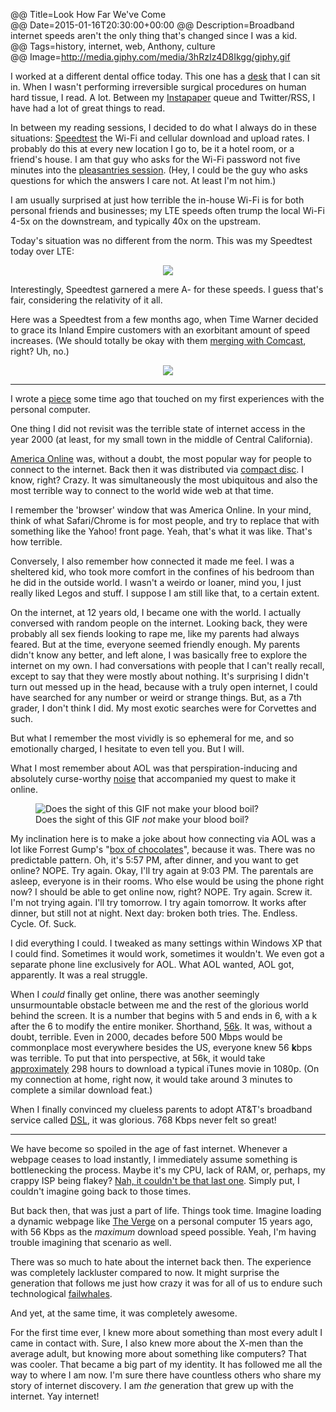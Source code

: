 @@ Title=Look How Far We've Come  
@@ Date=2015-01-16T20:30:00+00:00
@@ Description=Broadband internet speeds aren't the only thing that's changed since I was a kid.  
@@ Tags=history, internet, web, Anthony, culture    
@@ Image=http://media.giphy.com/media/3hRzIz4D8Ikgg/giphy.gif

I worked at a different dental office today. This one has a [desk][d] that I can sit in. When I wasn't performing irreversible surgical procedures on human hard tissue, I read. A lot. Between my [Instapaper][instapaper] queue and Twitter/RSS, I have had a lot of great things to read.

In between my reading sessions, I decided to do what I always do in these situations: [Speedtest][speedtest] the Wi-Fi and cellular download and upload rates. I probably do this at every new location I go to, be it a hotel room, or a friend's house. I am that guy who asks for the Wi-Fi password not five minutes into the [pleasantries session][loljunky]. (Hey, I could be the guy who asks questions for which the answers I care not. At least I'm not him.)

I am usually surprised at just how terrible the in-house Wi-Fi is for both personal friends and businesses; my LTE speeds often trump the local Wi-Fi 4-5x on the downstream, and typically 40x on the upstream.

Today's situation was no different from the norm. This was my Speedtest today over LTE:

<center><a href="http://www.speedtest.net/my-result/4065330285" class="nohover"><img src="http://www.speedtest.net/result/4065330285.png" /></a></center>

Interestingly, Speedtest garnered a mere A- for these speeds. I guess that's fair, considering the relativity of it all.

Here was a Speedtest from a few months ago, when Time Warner decided to grace its Inland Empire customers with an exorbitant amount of speed increases. (We should totally be okay with them [merging with Comcast][bgr], right? Uh, no.)

<center><a href="http://www.speedtest.net/my-result/3867339763" class="nohover"><img src="http://www.speedtest.net/result/3867339763.png"></a></center>

***

I wrote a [piece][theoveranalyzed] some time ago that touched on my first experiences with the personal computer. 

One thing I did not revisit was the terrible state of internet access in the year 2000 (at least, for my small town in the middle of Central California). 

[America Online][wikipedia] was, without a doubt, the most popular way for people to connect to the internet. Back then it was distributed via [compact disc][files]. I know, right? Crazy. It was simultaneously the most ubiquitous and also the most terrible way to connect to the world wide web at that time.

I remember the 'browser' window that was America Online. In your mind, think of what Safari/Chrome is for most people, and try to replace that with something like the Yahoo! front page. Yeah, that's what it was like. That's how terrible.

Conversely, I also remember how connected it made me feel. I was a sheltered kid, who took more comfort in the confines of his bedroom than he did in the outside world. I wasn't a weirdo or loaner, mind you, I just really liked Legos and stuff. I suppose I am still like that, to a certain extent. 

On the internet, at 12 years old, I became one with the world. I actually conversed with random people on the internet. Looking back, they were probably all sex fiends looking to rape me, like my parents had always feared. But at the time, everyone seemed friendly enough. My parents didn't know any better, and left alone, I was basically free to explore the internet on my own. I had conversations with people that I can't really recall, except to say that they were mostly about nothing. It's surprising I didn't turn out messed up in the head, because with a truly open internet, I could have searched for any number or weird or strange things. But, as a 7th grader, I don't think I did. My most exotic searches were for Corvettes and such.

But what I remember the most vividly is so ephemeral for me, and so emotionally charged, I hesitate to even tell you. But I will.

What I most remember about AOL was that perspiration-inducing and absolutely curse-worthy [noise][youtube] that accompanied my  quest to make it online. 

<figure>
	<img src="http://media.giphy.com/media/3hRzIz4D8Ikgg/giphy.gif" alt="Does the sight of this GIF not make your blood boil?" />
	<figcaption>Does the sight of this GIF <em>not</em> make your blood boil?</figcaption>
</figure>

My inclination here is to make a joke about how connecting via AOL was a lot like Forrest Gump's "[box of chocolates][wiktionary]", because it was. There was no predictable pattern. Oh, it's 5:57 PM, after dinner, and you want to get online? NOPE. Try again. Okay, I'll try again at 9:03 PM. The parentals are asleep, everyone is in their rooms. Who else would be using the phone right now? I should be able to get online now, right? NOPE. Try again. Screw it. I'm not trying again. I'll try tomorrow. I try again tomorrow. It works after dinner, but still not at night. Next day: broken both tries. The. Endless. Cycle. Of. Suck. 

I did everything I could. I tweaked as many settings within Windows XP that I could find. Sometimes it would work, sometimes it wouldn't. We even got a separate phone line exclusively for AOL. What AOL wanted, AOL got, apparently. It was a real struggle.

When I *could* finally get online, there was another seemingly unsurmountable obstacle between me and the rest of the glorious world behind the screen. It is a number that begins with 5 and ends in 6, with a k after the 6 to modify the entire moniker. Shorthand, [56k][wikipedia 2]. It was, without a doubt, terrible. Even in 2000, decades before 500 Mbps would be commonplace most everywhere besides the US, everyone knew 56 **k**bps was terrible. To put that into perspective, at 56k, it would take [approximately][download-time] 298 hours to download a typical iTunes movie in 1080p. (On my connection at home, right now, it would take around 3 minutes to complete a similar download feat.)

When I finally convinced my clueless parents to adopt AT&T's broadband service called [DSL][wikipedia 3], it was glorious. 768 Kbps never felt so great! 

***

We have become so spoiled in the age of fast internet. Whenever a webpage ceases to load instantly, I immediately assume something is bottlenecking the process. Maybe it's my CPU, lack of RAM, or, perhaps, my crappy ISP being flakey? [Nah, it couldn't be that last one][jsonline]. Simply put, I couldn't imagine going back to those times. 

But back then, that was just a part of life. Things took time. Imagine loading a dynamic webpage like [The Verge][vergee] on a personal computer 15 years ago, with 56 Kbps as the *maximum* download speed possible. Yeah, I'm having trouble imagining that scenario as well.

There was so much to hate about the internet back then. The experience was completely lackluster compared to now. It might surprise the generation that follows me just how crazy it was for all of us to endure such technological [failwhales][readwrite]. 

And yet, at the same time, it was completely awesome. 

For the first time ever, I knew more about something than most every adult I came in contact with. Sure, I also knew more about the X-men than the average adult, but knowing more about something like computers? That was cooler. That became a big part of my identity. It has followed me all the way to where I am now. I'm sure there have countless others who share my story of internet discovery. I am *the* generation that grew up with the internet. Yay internet!

[bgr]: http://bgr.com/2015/01/15/comcast-time-warner-cable-merger-opposition-2/
[d]: http://d.pr/i/14WBi+
[download-time]: http://www.download-time.com
[files]: http://pandodaily.files.wordpress.com/2014/04/aol-cd.png?w=1024&h=768
[instapaper]: https://www.instapaper.com/p/ToniWonKanobi
[jsonline]: http://www.jsonline.com/watchdog/pi/time-warner-scores-lowest-on-cable-tv-customer-satisfaction-report-says-b9915944z1-208433401.html
[loljunky]: http://loljunky.com/images/me-vs-normal-people-at-someones-house-1608.jpg
[readwrite]: http://readwrite.com/2008/07/17/the_story_of_the_fail_whale
[speedtest]: http://speedtest.org
[theoveranalyzed]: /2015/1/5/facebook-is-the-new-aol
[vergee]: http://www.theverge.com
[wikipedia]: https://en.wikipedia.org/wiki/AOL
[wikipedia 2]: https://en.wikipedia.org/wiki/56_kbit/s_modem
[wikipedia 3]: https://en.wikipedia.org/wiki/Digital_subscriber_line
[wiktionary]: https://en.wiktionary.org/wiki/life_is_like_a_box_of_chocolates
[youtube]: https://www.youtube.com/watch?v=D1UY7eDRXrs